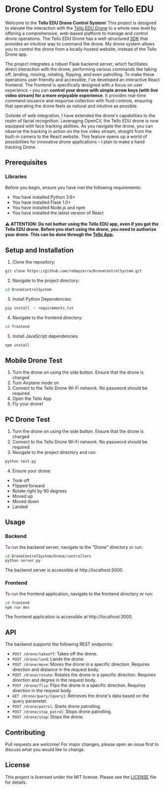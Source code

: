 # Drone Control System for Tello EDU

Welcome to the **Tello EDU Drone Control System**! This project is designed to elevate the interaction with the [Tello EDU Drone](https://www.ryzerobotics.com/tello-edu) to a whole new level by offering a comprehensive, web-based platform to manage and control drone operations. The Tello EDU Drone has a well-structured [SDK](https://dl-cdn.ryzerobotics.com/downloads/Tello/Tello%20SDK%202.0%20User%20Guide.pdf) that provides an intuitive way to command the drone. My drone system allows you to control the drone from a locally-hosted website, instead of the Tello Drone app. 

The project integrates a robust Flask backend server, which facilitates direct interaction with the drone, performing various commands like taking off, landing, moving, rotating, flipping, and even patrolling. To make these operations user-friendly and accessible, I've developed an interactive React frontend. The frontend is specifically designed with a focus on user experience – you can **control your drone with simple arrow keys (with live video stream) for a more enjoyable experience**. It provides real-time command issuance and response collection with fluid controls, ensuring that operating the drone feels as natural and intuitive as possible.

Outside of web integration, I have extended the drone's capabilities to the realm of facial recognition. Leveraging OpenCV, the Tello EDU drone is now equipped with face tracking abilities. As you navigate the drone, you can observe the tracking in action on the live video stream, straight from the built-in camera to the React website. This feature opens up a world of possibilities for innovative drone applications – I plan to make a hand tracking Drone.

## Prerequisites

### Libraries

Before you begin, ensure you have met the following requirements:
- You have installed Python 3.6+
- You have installed Flask 1.0+
- You have installed Node.js and npm
- You have installed the latest version of React

#### ⚠️ **ATTENTION:** Do not bother using the Tello EDU app, even if you got the Tello EDU drone. Before you start using the drone, you need to authorize your drone. This can be done through the [Tello App](https://apps.apple.com/us/app/tello/id1330559633). 

## Setup and Installation

1. Clone the repository:
```bash
git clone https://github.com/redayzarra/DroneControlSystem.git
```

2. Navigate to the project directory:
```bash
cd DroneControlSystem
```

3. Install Python Dependencies:
```bash
pip install -r requirements.txt
```

4. Navigate to the frontend directory:
```bash
cd frontend
```

5. Install JavaScript dependencies:
```bash
npm install
```

## Mobile Drone Test

1. Turn the drone on using the side button. Ensure that the drone is charged
2. Turn Airplane mode on
3. Connect to the Tello Drone Wi-Fi network. No password should be required
4. Open the Tello App
5. Fly your drone!

## PC Drone Test

1. Turn the drone on using the side button. Ensure that the drone is charged
2. Connect to the Tello Drone Wi-Fi network. No password should be required
3. Navigate to the project directory and run:
```bash
python test.py
```
4. Ensure your drone:

* Took off
* Flipped forward
* Rotate right by 90 degrees
* Moved up
* Moved down
* Landed

## Usage 

### Backend

To run the backend server, navigate to the "Drone" directory or run:
```bash
cd DroneControlSystem/Drone/controllers
python server.py
```
The backend server is accessible at http://localhost:5000.

### Frontend

To run the frontend application, navigate to the frontend directory or run:
```bash
cd frontend
npm run dev
```
The frontend application is accessible at http://localhost:3000.

## API

The backend supports the following REST endpoints:

* `POST /drone/takeoff`: Takes off the drone.
* `POST /drone/land`: Lands the drone.
* `POST /drone/move`: Moves the drone in a specific direction. Requires direction and distance in the request body.
* `POST /drone/rotate`: Rotates the drone in a specific direction. Requires direction and degree in the request body.
* `POST /drone/flip`: Flips the drone in a specific direction. Requires direction in the request body.
* `GET /drone/query/{query}`: Retrieves the drone's data based on the query parameter.
* `POST /drone/patrol`: Starts drone patrolling.
* `POST /drone/stop_patrol`: Stops drone patrolling.
* `POST /drone/stop`: Stops the drone.

## Contributing

Pull requests are welcome! For major changes, please open an issue first to discuss what you would like to change.

## License

This project is licensed under the MIT license. Please see the [LICENSE](https://github.com/redayzarra/DroneControlSystem/blob/master/LICENSE) file for details.
